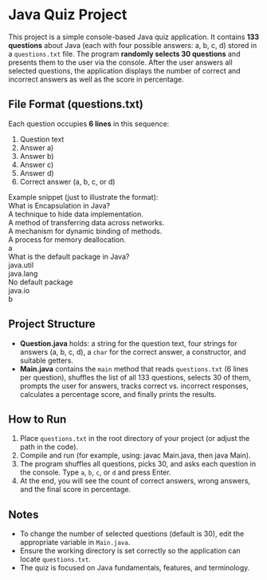 # Java Quiz Project
This project is a simple console-based Java quiz application. It contains **133 questions** about Java (each with four possible answers: a, b, c, d) stored in a `questions.txt` file. The program **randomly selects 30 questions** and presents them to the user via the console. After the user answers all selected questions, the application displays the number of correct and incorrect answers as well as the score in percentage.

## File Format (questions.txt)
Each question occupies **6 lines** in this sequence:
1. Question text
2. Answer a)
3. Answer b)
4. Answer c)
5. Answer d)
6. Correct answer (a, b, c, or d)

Example snippet (just to illustrate the format):  
What is Encapsulation in Java?  
A technique to hide data implementation.  
A method of transferring data across networks.  
A mechanism for dynamic binding of methods.  
A process for memory deallocation.  
a  
What is the default package in Java?  
java.util  
java.lang  
No default package  
java.io  
b

## Project Structure
- **Question.java** holds: a string for the question text, four strings for answers (a, b, c, d), a `char` for the correct answer, a constructor, and suitable getters.
- **Main.java** contains the `main` method that reads `questions.txt` (6 lines per question), shuffles the list of all 133 questions, selects 30 of them, prompts the user for answers, tracks correct vs. incorrect responses, calculates a percentage score, and finally prints the results.

## How to Run
1. Place `questions.txt` in the root directory of your project (or adjust the path in the code).
2. Compile and run (for example, using: javac Main.java, then java Main).
3. The program shuffles all questions, picks 30, and asks each question in the console. Type `a`, `b`, `c`, or `d` and press Enter.
4. At the end, you will see the count of correct answers, wrong answers, and the final score in percentage.

## Notes
- To change the number of selected questions (default is 30), edit the appropriate variable in `Main.java`.
- Ensure the working directory is set correctly so the application can locate `questions.txt`.
- The quiz is focused on Java fundamentals, features, and terminology.